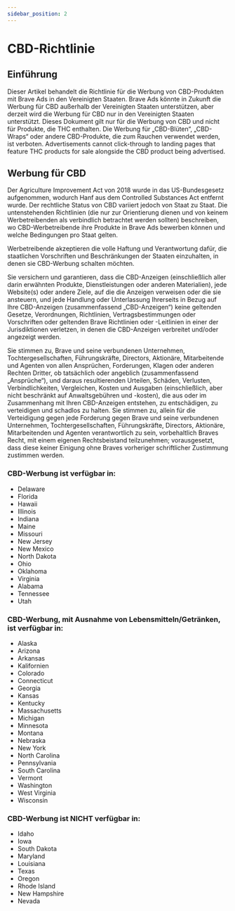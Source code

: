 ```yaml
---
sidebar_position: 2
---
```


# CBD-Richtlinie

## Einführung

Dieser Artikel behandelt die Richtlinie für die Werbung von CBD-Produkten mit Brave Ads in den Vereinigten Staaten.
Brave Ads könnte in Zukunft die Werbung für CBD außerhalb der Vereinigten Staaten unterstützen, aber derzeit wird die Werbung für CBD nur in den Vereinigten Staaten unterstützt.
Dieses Dokument gilt nur für die Werbung von CBD und nicht für Produkte, die THC enthalten.
Die Werbung für „CBD-Blüten“, „CBD-Wraps“ oder andere CBD-Produkte, die zum Rauchen verwendet werden, ist verboten.
Advertisements cannot click-through to landing pages that feature THC products for sale alongside the CBD product being advertised.

## Werbung für CBD

Der Agriculture Improvement Act von 2018 wurde in das US-Bundesgesetz aufgenommen, wodurch Hanf aus dem Controlled Substances Act entfernt wurde. Der rechtliche Status von CBD variiert jedoch von Staat zu Staat. Die untenstehenden Richtlinien (die nur zur Orientierung dienen und von keinem Werbetreibenden als verbindlich betrachtet werden sollten) beschreiben, wo CBD-Werbetreibende ihre Produkte in Brave Ads bewerben können und welche Bedingungen pro Staat gelten.

Werbetreibende akzeptieren die volle Haftung und Verantwortung dafür, die staatlichen Vorschriften und Beschränkungen der Staaten einzuhalten, in denen sie CBD-Werbung schalten möchten.

Sie versichern und garantieren, dass die CBD-Anzeigen (einschließlich aller darin erwähnten Produkte, Dienstleistungen oder anderen Materialien), jede Website(s) oder andere Ziele, auf die die Anzeigen verweisen oder die sie ansteuern, und jede Handlung oder Unterlassung Ihrerseits in Bezug auf Ihre CBD-Anzeigen (zusammenfassend „CBD-Anzeigen“) keine geltenden Gesetze, Verordnungen, Richtlinien, Vertragsbestimmungen oder Vorschriften oder geltenden Brave Richtlinien oder -Leitlinien in einer der Jurisdiktionen verletzen, in denen die CBD-Anzeigen verbreitet und/oder angezeigt werden.

Sie stimmen zu, Brave und seine verbundenen Unternehmen, Tochtergesellschaften, Führungskräfte, Directors, Aktionäre, Mitarbeitende und Agenten von allen Ansprüchen, Forderungen, Klagen oder anderen Rechten Dritter, ob tatsächlich oder angeblich (zusammenfassend „Ansprüche“), und daraus resultierenden Urteilen, Schäden, Verlusten, Verbindlichkeiten, Vergleichen, Kosten und Ausgaben (einschließlich, aber nicht beschränkt auf Anwaltsgebühren und -kosten), die aus oder im Zusammenhang mit Ihren CBD-Anzeigen entstehen, zu entschädigen, zu verteidigen und schadlos zu halten. Sie stimmen zu, allein für die Verteidigung gegen jede Forderung gegen Brave und seine verbundenen Unternehmen, Tochtergesellschaften, Führungskräfte, Directors, Aktionäre, Mitarbeitenden und Agenten verantwortlich zu sein, vorbehaltlich Braves Recht, mit einem eigenen Rechtsbeistand teilzunehmen; vorausgesetzt, dass diese keiner Einigung ohne Braves vorheriger schriftlicher Zustimmung zustimmen werden.

### CBD-Werbung ist verfügbar in:

- Delaware
- Florida
- Hawaii
- Illinois
- Indiana
- Maine
- Missouri
- New Jersey
- New Mexico
- North Dakota
- Ohio
- Oklahoma
- Virginia
- Alabama
- Tennessee
- Utah

### CBD-Werbung, mit Ausnahme von Lebensmitteln/Getränken, ist verfügbar in:

- Alaska
- Arizona
- Arkansas
- Kalifornien
- Colorado
- Connecticut
- Georgia
- Kansas
- Kentucky
- Massachusetts
- Michigan
- Minnesota
- Montana
- Nebraska
- New York
- North Carolina
- Pennsylvania
- South Carolina
- Vermont
- Washington
- West Virginia
- Wisconsin

### CBD-Werbung ist NICHT verfügbar in:

- Idaho
- Iowa
- South Dakota
- Maryland
- Louisiana
- Texas
- Oregon
- Rhode Island
- New Hampshire
- Nevada
